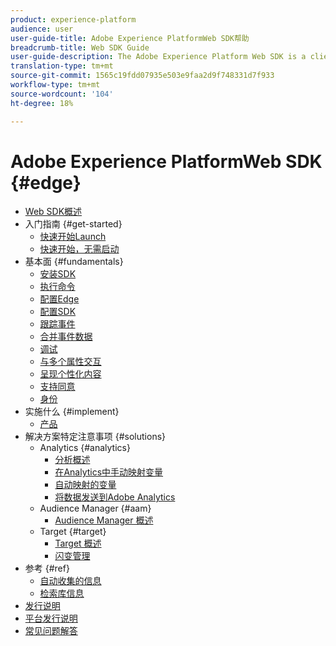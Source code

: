 ```yaml
---
product: experience-platform
audience: user
user-guide-title: Adobe Experience PlatformWeb SDK帮助
breadcrumb-title: Web SDK Guide
user-guide-description: The Adobe Experience Platform Web SDK is a client-side JavaScript library that allows you to interact with various Adobe Experience Cloud services through the Adobe Experience Platform Edge Network.
translation-type: tm+mt
source-git-commit: 1565c19fdd07935e503e9faa2d9f748331d7f933
workflow-type: tm+mt
source-wordcount: '104'
ht-degree: 18%

---
```



# Adobe Experience PlatformWeb SDK {#edge}

* [Web SDK概述](home.md)
* 入门指南 {#get-started}
   * [快速开始Launch](getting-started/quick-start-with-launch.md)
   * [快速开始，无需启动](getting-started/quick-start-without-launch.md)
* 基本面 {#fundamentals}
   * [安装SDK](fundamentals/installing-the-sdk.md)
   * [执行命令](fundamentals/executing-commands.md)
   * [配置Edge](fundamentals/edge-configuration.md)
   * [配置SDK](fundamentals/configuring-the-sdk.md)
   * [跟踪事件](fundamentals/tracking-events.md)
   * [合并事件数据](fundamentals/merging-event-data.md)
   * [调试](fundamentals/debugging.md)
   * [与多个属性交互](fundamentals/interacting-with-multiple-properties.md)
   * [呈现个性化内容](fundamentals/rendering-personalization-content.md)
   * [支持同意](fundamentals/supporting-consent.md)
   * [身份](fundamentals/identity.md)
* 实施什么 {#implement}
   * [产品](what-to-implement/commerce.md)
* 解决方案特定注意事项 {#solutions}
   * Analytics {#analytics}
      * [分析概述](solution-specific/analytics/analytics-overview.md)
      * [在Analytics中手动映射变量](solution-specific/analytics/manually-mapping-variables.md)
      * [自动映射的变量](solution-specific/analytics/automatically-mapped-vars.md)
      * [将数据发送到Adobe Analytics](solution-specific/analytics/link-tracking.md)
   * Audience Manager {#aam}
      * [Audience Manager 概述](solution-specific/audience-manager/audience-manager-overview.md)
   * Target {#target}
      * [Target 概述](solution-specific/target/target-overview.md)
      * [闪变管理](solution-specific/target/flicker-management.md)
* 参考 {#ref}
   * [自动收集的信息](reference/automatic-information.md)
   * [检索库信息](reference/retrieving-library-information.md)
* [发行说明](release-notes.md)
* [平台发行说明](https://www.adobe.com/go/platform-release-notes-en)
* [常见问题解答](getting-started/web-sdk-faq.md)